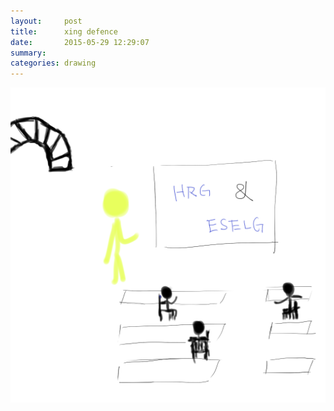 ```yaml
---
layout:     post
title:      xing defence
date:       2015-05-29 12:29:07
summary:    
categories: drawing
---
```

![xing defence](/images/blog/xing-defence.png "My friend defended his PhD thesis today.")
